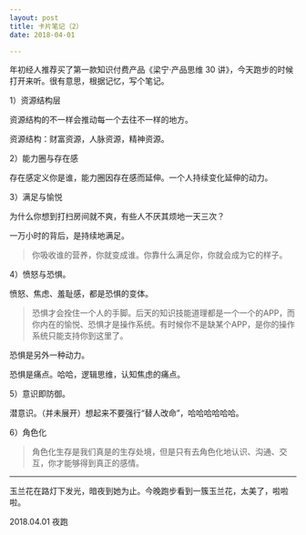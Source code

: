 ```yaml
---
layout: post
title: 卡片笔记（2）
date: 2018-04-01

---
```


年初经人推荐买了第一款知识付费产品《梁宁·产品思维 30 讲》，今天跑步的时候打开来听。很有意思，根据记忆，写个笔记。

1）资源结构层

资源结构的不一样会推动每一个去往不一样的地方。

资源结构：财富资源，人脉资源，精神资源。

2）能力圈与存在感

存在感定义你是谁，能力圈因存在感而延伸。一个人持续变化延伸的动力。

3）满足与愉悦

为什么你想到打扫房间就不爽，有些人不厌其烦地一天三次？

一万小时的背后，是持续地满足。

> 你吸收谁的营养，你就变成谁。你靠什么满足你，你就会成为它的样子。

4）愤怒与恐惧。

愤怒、焦虑、羞耻感，都是恐惧的变体。

> 恐惧才会拴住一个人的手脚。后天的知识技能道理都是一个一个的APP，而你内在的愉悦、恐惧才是操作系统。有时候你不是缺某个APP，是你的操作系统只能支持你到这里了。

恐惧是另外一种动力。

恐惧是痛点。哈哈，逻辑思维，认知焦虑的痛点。

5）意识即防御。

潜意识。（并未展开）想起来不要强行“替人改命”，哈哈哈哈哈哈。

6）角色化

> 角色化生存是我们真是的生存处境，但是只有去角色化地认识、沟通、交互，你才能够得到真正的感情。

-------
玉兰花在路灯下发光，暗夜到她为止。今晚跑步看到一簇玉兰花，太美了，啦啦啦。

2018.04.01 夜跑



